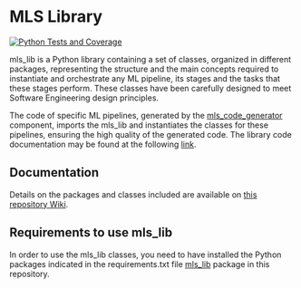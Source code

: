 # MLS Library
[![Python Tests and Coverage](https://github.com/MLSToolbox/mls_lib/actions/workflows/main.yml/badge.svg)](https://github.com/MLSToolbox/mls_lib/actions/workflows/main.yml)


mls_lib is a Python library containing a set of classes, organized in different packages, representing the structure and the main concepts required to instantiate and orchestrate any ML pipeline, its stages and the tasks that these stages perform. These classes have been carefully designed to meet Software Engineering design principles. 

The code of specific ML pipelines, generated by the [mls_code_generator](https://github.com/MLSToolbox/mls_code_generator) component, imports the mls_lib and instantiates the classes for these pipelines, ensuring the high quality of the generated code. The library code documentation may be found at the following [link](https://mlstoolbox.github.io/mls_lib/).

## Documentation

Details on the packages and classes included are available on [this repository Wiki](https://github.com/MLSToolbox/mls_lib/wiki).

## Requirements to use mls_lib
In order to use the mls_lib classes, you need to have installed the Python packages indicated in the requirements.txt file [mls_lib](https://github.com/MLSToolbox/mls_lib/blob/main/mls_lib/requirements.txt) package in this repository.  
